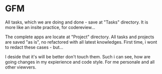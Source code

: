 # GFM

All tasks, which we are doing and done - save at "Tasks" directory.
It is more like an insite practice, for codereview...

The complete apps are locate at "Project" directory.
All tasks and projects are saved "as is", no refactored with all
latest knowledges. First time, i wont to redact these cases - but...

I deside that it's will be better don't touch them. Such i can see,
how are going changes in my expierience and code style. For me 
personale and all other viewvers.
